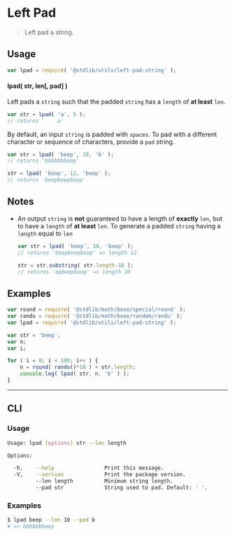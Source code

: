 # Left Pad

> Left pad a string.

<!-- <usage> -->

## Usage

``` javascript
var lpad = require( '@stdlib/utils/left-pad-string' );
```

#### lpad( str, len\[, pad\] )

Left pads a `string` such that the padded `string` has a `length` of __at least__ `len`.


``` javascript
var str = lpad( 'a', 5 );
// returns '    a'
```

By default, an input `string` is padded with `spaces`. To pad with a different character or sequence of characters, provide a `pad` string.

``` javascript
var str = lpad( 'beep', 10, 'b' );
// returns 'bbbbbbbeep'

str = lpad( 'boop', 12, 'beep' );
// returns 'beepbeepboop'
```

<!-- </usage> -->

<!-- <notes> -->

## Notes

* An output `string` is __not__ guaranteed to have a length of __exactly__ `len`, but to have a `length` of __at least__ `len`. To generate a padded `string` having a `length` equal to `len`

    ``` javascript
    var str = lpad( 'boop', 10, 'beep' );
    // returns 'beepbeepboop' => length 12

    str = str.substring( str.length-10 );
    // returns 'epbeepboop' => length 10
    ```

<!-- </notes> -->

<!-- <examples> -->

## Examples

``` javascript
var round = require( '@stdlib/math/base/special/round' );
var randu = require( '@stdlib/math/base/random/randu' );
var lpad = require( '@stdlib/utils/left-pad-string' );

var str = 'beep';
var n;
var i;

for ( i = 0; i < 100; i++ ) {
    n = round( randu()*10 ) + str.length;
    console.log( lpad( str, n, 'b' ) );
}
```

<!-- </examples> -->

<!-- <cli> -->

---
## CLI

<!-- <usage> -->

### Usage

``` bash
Usage: lpad [options] str --len length

Options:

  -h,    --help                Print this message.
  -V,    --version             Print the package version.
         --len length          Minimum string length.
         --pad str             String used to pad. Default: ' '.
```

<!-- </usage> -->

<!-- <examples> -->

### Examples

``` bash
$ lpad beep --len 10 --pad b
# => bbbbbbbeep
```

<!-- </examples> -->

<!-- </cli> -->

<!-- <links> -->

<!-- </links> -->
